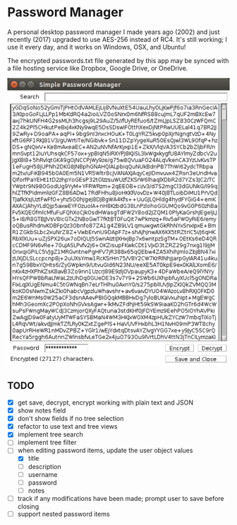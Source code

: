 # Password Manager

A personal desktop password manager I made years ago (2002) and just recently
(2017) upgraded to use AES-256 instead of RC4. It's still working; I use it
every day, and it works on Windows, OSX, and Ubuntu!

The encrypted passwords.txt file generated by this app may be synced with
a file hosting service like Dropbox, Google Drive, or OneDrive.

![](screenshot.png)

## TODO

- [x] get save, decrypt, encrypt working with plain text and JSON
- [x] show notes field
- [x] don't show fields if no tree selection
- [x] refactor to use text and tree views
- [x] implement tree search
- [ ] implement tree filter
- [ ] when editing password items, update the user object values
  - [x] title
  - [ ] description
  - [ ] username
  - [ ] password
  - [ ] notes
- [ ] track if any modifications have been made; prompt user to save before closing
- [ ] support nested password items
